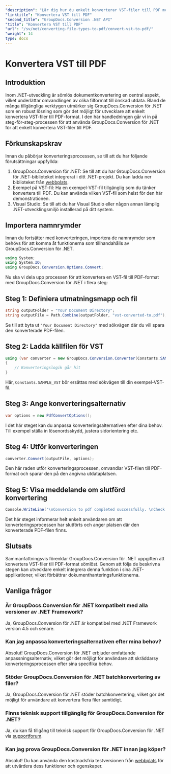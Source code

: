 ```yaml
---
"description": "Lär dig hur du enkelt konverterar VST-filer till PDF med GroupDocs.Conversion för .NET. Förbättra dina dokumenthanteringsfunktioner."
"linktitle": "Konvertera VST till PDF"
"second_title": "GroupDocs.Conversion .NET API"
"title": "Konvertera VST till PDF"
"url": "/sv/net/converting-file-types-to-pdf/convert-vst-to-pdf/"
"weight": 14
type: docs
---
```

# Konvertera VST till PDF

## Introduktion
Inom .NET-utveckling är sömlös dokumentkonvertering en central aspekt, vilket underlättar omvandlingen av olika filformat till önskad utdata. Bland de många tillgängliga verktygen utmärker sig GroupDocs.Conversion för .NET som en robust lösning som gör det möjligt för utvecklare att enkelt konvertera VST-filer till PDF-format. I den här handledningen går vi in på steg-för-steg-processen för att använda GroupDocs.Conversion för .NET för att enkelt konvertera VST-filer till PDF.
## Förkunskapskrav
Innan du påbörjar konverteringsprocessen, se till att du har följande förutsättningar uppfyllda:
1. GroupDocs.Conversion för .NET: Se till att du har GroupDocs.Conversion för .NET-biblioteket integrerat i ditt .NET-projekt. Du kan ladda ner biblioteket från [webbplats](https://releases.groupdocs.com/conversion/net/).
2. Exempel på VST-fil: Ha en exempel-VST-fil tillgänglig som du tänker konvertera till PDF. Du kan använda vilken VST-fil som helst för den här demonstrationen.
3. Visual Studio: Se till att du har Visual Studio eller någon annan lämplig .NET-utvecklingsmiljö installerad på ditt system.

## Importera namnrymder
Innan du fortsätter med konverteringen, importera de namnrymder som behövs för att komma åt funktionerna som tillhandahålls av GroupDocs.Conversion för .NET.

```csharp
using System;
using System.IO;
using GroupDocs.Conversion.Options.Convert;
```

Nu ska vi dela upp processen för att konvertera en VST-fil till PDF-format med GroupDocs.Conversion för .NET i flera steg:
## Steg 1: Definiera utmatningsmapp och fil
```csharp
string outputFolder = "Your Document Directory";
string outputFile = Path.Combine(outputFolder, "vst-converted-to.pdf");
```
Se till att byta ut `"Your Document Directory"` med sökvägen där du vill spara den konverterade PDF-filen.
## Steg 2: Ladda källfilen för VST
```csharp
using (var converter = new GroupDocs.Conversion.Converter(Constants.SAMPLE_VST))
{
    // Konverteringslogik går hit
}
```
Här, `Constants.SAMPLE_VST` bör ersättas med sökvägen till din exempel-VST-fil.
## Steg 3: Ange konverteringsalternativ
```csharp
var options = new PdfConvertOptions();
```
I det här steget kan du anpassa konverteringsalternativen efter dina behov. Till exempel ställa in lösenordsskydd, justera sidorientering etc.
## Steg 4: Utför konverteringen
```csharp
converter.Convert(outputFile, options);
```
Den här raden utför konverteringsprocessen, omvandlar VST-filen till PDF-format och sparar den på den angivna utdataplatsen.
## Steg 5: Visa meddelande om slutförd konvertering
```csharp
Console.WriteLine("\nConversion to pdf completed successfully. \nCheck output in {0}", outputFolder);
```
Det här steget informerar helt enkelt användaren om att konverteringsprocessen har slutförts och anger platsen där den konverterade PDF-filen finns.

## Slutsats
Sammanfattningsvis förenklar GroupDocs.Conversion för .NET uppgiften att konvertera VST-filer till PDF-format sömlöst. Genom att följa de beskrivna stegen kan utvecklare enkelt integrera denna funktion i sina .NET-applikationer, vilket förbättrar dokumenthanteringsfunktionerna.
## Vanliga frågor
### Är GroupDocs.Conversion för .NET kompatibelt med alla versioner av .NET Framework?
Ja, GroupDocs.Conversion för .NET är kompatibel med .NET Framework version 4.5 och senare.
### Kan jag anpassa konverteringsalternativen efter mina behov?
Absolut! GroupDocs.Conversion för .NET erbjuder omfattande anpassningsalternativ, vilket gör det möjligt för användare att skräddarsy konverteringsprocessen efter sina specifika behov.
### Stöder GroupDocs.Conversion för .NET batchkonvertering av filer?
Ja, GroupDocs.Conversion för .NET stöder batchkonvertering, vilket gör det möjligt för användare att konvertera flera filer samtidigt.
### Finns teknisk support tillgänglig för GroupDocs.Conversion för .NET?
Ja, du kan få tillgång till teknisk support för GroupDocs.Conversion för .NET via [supportforum](https://forum.groupdocs.com/c/conversion/11).
### Kan jag prova GroupDocs.Conversion för .NET innan jag köper?
Absolut! Du kan använda den kostnadsfria testversionen från [webbplats](https://releases.groupdocs.com/) för att utvärdera dess funktioner och egenskaper.